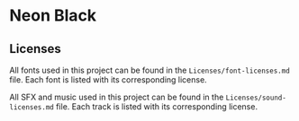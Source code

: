 # Neon Black

## Licenses

All fonts used in this project can be found in the `Licenses/font-licenses.md` file. Each font is listed with its corresponding license.

All SFX and music used in this project can be found in the `Licenses/sound-licenses.md` file. Each track is listed with its corresponding license.
